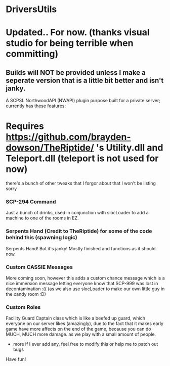 # DriversUtils


# Updated.. For now. (thanks visual studio for being terrible when committing)
## Builds will NOT be provided unless I make a seperate version that is a little bit better and isn't janky.
A SCPSL NorthwoodAPI (NWAPI) plugin purpose built for a private server; currently has these features:

# Requires https://github.com/brayden-dowson/TheRiptide/ 's Utility.dll and Teleport.dll (teleport is not used for now)


there's a bunch of other tweaks that I forgor about that I won't be listing sorry

### SCP-294 Command

Just a bunch of drinks, used in conjunction with slocLoader to add a machine to one of the rooms in EZ.

### Serpents Hand (Credit to TheRiptide) for some of the code behind this (spawning logic)

Serpents Hand! But it's janky! Mostly finished and functions as it should now.

### Custom CASSIE Messages
More coming soon, however this adds a custom chance message which is a nice immersion message letting everyone know that SCP-999 was lost in decontamination :(( (as we also use slocLoader to make our own little guy in the candy room :D)


### Custom Roles
Facility Guard Captain class which is like a beefed up guard, which everyone on our server likes (amazingly), due to the fact that it makes early game have more affects on the end of the game, because you can do MUCH, MUCH more damage. as we play with a small amount of people.


+ more if I ever add any, feel free to modify this or help me to patch out bugs

Have fun!
